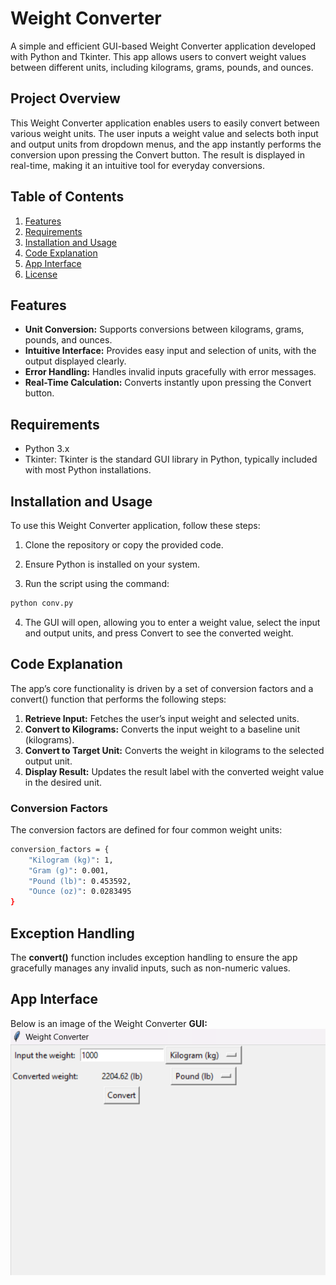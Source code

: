 # Weight Converter
A simple and efficient GUI-based Weight Converter application developed with Python and Tkinter. This app allows users to convert weight values between different units, including kilograms, grams, pounds, and ounces.

## Project Overview

This Weight Converter application enables users to easily convert between various weight units. The user inputs a weight value and selects both input and output units from dropdown menus, and the app instantly performs the conversion upon pressing the Convert button. The result is displayed in real-time, making it an intuitive tool for everyday conversions.

## Table of Contents
1. [Features](#Features)
2. [Requirements](#Requirements)
3. [Installation and Usage](#Installation#and#Usage)
4. [Code Explanation](#Code#Explanation)
5. [App Interface](#App#Interface)
6. [License](#License)

## Features
- **Unit Conversion:** Supports conversions between kilograms, grams, pounds, and ounces.
- **Intuitive Interface:** Provides easy input and selection of units, with the output displayed clearly.
- **Error Handling:** Handles invalid inputs gracefully with error messages.
- **Real-Time Calculation:** Converts instantly upon pressing the Convert button.

## Requirements
- Python 3.x
- Tkinter: Tkinter is the standard GUI library in Python, typically included with most Python installations.

## Installation and Usage
To use this Weight Converter application, follow these steps:

1. Clone the repository or copy the provided code.

2. Ensure Python is installed on your system.
3. Run the script using the command:
```bash
python conv.py
```
4. The GUI will open, allowing you to enter a weight value, select the input and output units, and press Convert to see the converted weight.

## Code Explanation
The app’s core functionality is driven by a set of conversion factors and a convert() function that performs the following steps:

1. **Retrieve Input:** Fetches the user’s input weight and selected units.
2. **Convert to Kilograms:** Converts the input weight to a baseline unit (kilograms).
3. **Convert to Target Unit:** Converts the weight in kilograms to the selected output unit.
4. **Display Result:** Updates the result label with the converted weight value in the desired unit.

### Conversion Factors
The conversion factors are defined for four common weight units:

```bash
conversion_factors = {
    "Kilogram (kg)": 1,
    "Gram (g)": 0.001,
    "Pound (lb)": 0.453592,
    "Ounce (oz)": 0.0283495
}
```

## Exception Handling
The **convert()** function includes exception handling to ensure the app gracefully manages any invalid inputs, such as non-numeric values.

## App Interface
Below is an image of the Weight Converter **GUI:**
![alt text](https://github.com/AhmedEssam29/Weight_Converter/blob/main/app.png?raw=true)

